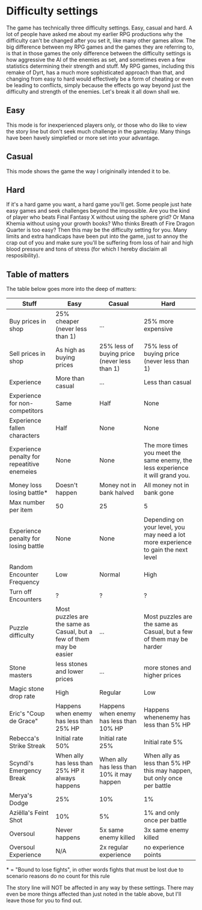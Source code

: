 # Difficulty settings

The game has technically three difficulty settings. Easy, casual and hard. A lot of people have asked me about my earlier RPG productions why the difficulty can't be changed after you set it, like many other games allow.
The big difference between my RPG games and the games they are referring to, is that in those games the only difference between the difficulty settings is how aggressive the AI of the enemies as set, and sometimes even a few 
statistics determining their strength and stuff. My RPG games, including this remake of Dyrt, has a much more sophisticated approach than that, and changing from easy to hard would effectively be a form of cheating or even be 
leading to conflicts, simply because the effects go way beyond just the difficulty and strength of the enemies. Let's break it all down shall we.

## Easy

This mode is for inexperienced players only, or those who do like to view the story line but don't seek much challenge in the gameplay. Many things have been havely simplefied or more set into your advantage.

## Casual

This mode shows the game the way I origininally intended it to be.

## Hard

If it's a hard game you want, a hard game you'll get. Some people just hate easy games and seek challenges beyond the impossible. Are you the kind of player who beats Final Fantasy X without using the sphere grid? Or Mana Khemia 
without using your growth books? Who thinks Breath of Fire Dragon Quarter is too easy? Then this may be the difficulty setting for you. Many limits and extra handicaps have been put into the game, just to annoy the crap out of you 
and make sure you'll be suffering from loss of hair and high blood pressure and tons of stress (for which I hereby disclaim all resposibility).

## Table of matters

The table below goes more into the deep of matters:


Stuff | Easy | Casual | Hard
---|---|---|---
Buy prices in shop | 25% cheaper (never less than 1) | ... | 25% more expensive
Sell prices in shop | As high as buying prices | 25% less of buying price (never less than 1) | 75% less of buying price (never less than 1)
Experience | More than casual | ... | Less than casual
Experience for non-competitors | Same | Half | None
Experience fallen characters | Half | None | None
Experience penalty for repeatitive enemeies | None | None | The more times you meet the same enemy, the less experience it will grand you.
Money loss losing battle* | Doesn't happen | Money not in bank halved | All money not in bank gone
Max number per item | 50 | 25 | 5
Experience penalty for losing battle | None | None | Depending on your level, you may need a lot more experience to gain the next level
Random Encounter Frequency | Low | Normal | High
Turn off Encounters | ? | ? | ?
Puzzle difficulty | Most puzzles are the same as Casual, but a few of them may be easier | ... | Most puzzles are the same as Casual, but a few of them may be harder
Stone masters | less stones and lower prices | ... | more stones and higher prices
Magic stone drop rate | High | Regular | Low
Eric's "Coup de Grace" | Happens when enemy has less than 25% HP | Happens when enemy has less than 10% HP | Happens whenenemy has less than 5% HP
Rebecca's Strike Streak | Initial rate 50% | Initial rate 25% | Initial rate 5%
Scyndi's Emergency Break | When ally has less than 25% HP it always happens | When ally has less than 10% it may happen | When ally as less than 5% HP this may happen, but only once per battle
Merya's Dodge | 25% | 10% | 1%
Aziëlla's Feint Shot | 10% | 5% | 1% and only once per battle
Oversoul | Never happens | 5x same enemy killed | 3x same enemy killed
Oversoul Experience | N/A | 2x regular experience | no experience points



\* = "Bound to lose fights", in other words fights that must be lost due to scenario reasons do no count for this rule


The story line will NOT be affected in any way by these settings. There may even be more things affected than just noted in the table above, but I'll leave those for you to find out.
